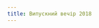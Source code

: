 ```yaml
---
title: Випускний вечір 2018
---
```


<youtube id="3Zpo27zNf7w" />

<slideshow id="_/72157668691317647" />

